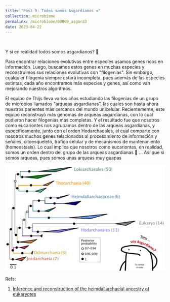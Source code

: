 ```yaml
---
title: "Post 9: Todos somos Asgardianos ⚒️"
collection: microbiome
permalink: /microbiome/00009_asgard3
date: 2023-04-22
---
```


&nbsp;

Y si en realidad todos somos asgardianos? 🤔

Para encontrar relaciones evolutivas entre especies usamos genes ricos en información. Luego, buscamos estos genes en muchas especies y reconstruimos sus relaciones evolutivas con "filogenias". Sin embargo, cualquier filogenia siempre estará incompleta, pues además de las especies extintas, cada año encontramos más especies y genes, así como van mejorando nuestros algoritmos.

El equipo de Thijs lleva varios años estudiando las filogenias de un grupo de microbios llamados “arqueas asgardianas”, las cuales son hasta ahora nuestros parientes más cercanos del mundo unicelular. Recientemente, este equipo reconstruyó más genomas de arqueas asgardianas, con lo cual pudieron hacer filogenias más completas. Y el resultado fue que nosotros como eucariontes nos agrupamos dentro de las arqueas asgardianas, y específicamente, junto con el orden Hodarchaeales, el cual comparte con nosotros muchos genes relacionados al procesamiento de información y señales, citoesqueleto, trafico celular y de mecanismos de mantenimiento (homeostasis). Lo cual implica que nosotros como eucariontes, en realidad, somos un orden dentro del grupo de las arqueas asgardianas 😬 ... Así que si somos arqueas, pues somos unas arqueas muy guapas

![img1](/images/microbiome/00009_tree.jpg)

Refs:

1. [Inference and reconstruction of the heimdallarchaeial ancestry of eukaryotes](https://www.biorxiv.org/content/10.1101/2023.03.07.531504v1)
   
